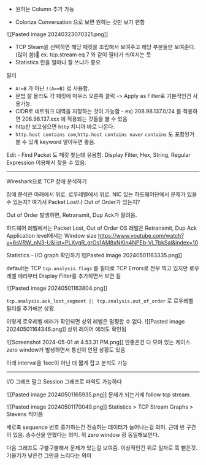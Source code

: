 
- 원하는 Column 추가 가능

- Colorize Conversation 으로 보면 원하는 것만 보기 편함

![[Pasted image 20240323070321.png]]

- TCP Steam을 선택하면 해당 패킷을 조립해서 보여주고 해당 부분들만 보여준다.(많이 씀) ex. tcp.stream eq 7 와 같이 필터가 씌여지는 듯
- Statistics 란을 얼마나 잘 쓰냐가 중요

필터
- `A!=B` 가 아닌 `!(A==B)`  로 사용함. 
- 문법 잘 몰라도 각 패킷에 마우스 오른쪽 클릭 -> Apply as Filter로 기본적인건 사용가능.
- CIDR로 네트워크 대역을 지정하는 것이 가능함 - ex) 208.98.137.0/24  를 적용하면 208.98.137.xxx 에 적용되는 것들을 볼 수 있음
- http만 보고싶으면 `http` 치니까 바로 나온다.
- `http.host contains com`,`http.host contains naver`  `contains` 도 포함된거 볼 수 있게 keyword 알아두면 좋음.

Edit - Find Packet 도 패킷 찾는데 유용함. Display Filter, Hex, String, Regular Expression 이용해서 찾을 수 있음.


----
Wireshark으로 TCP 장애 분석하기

장애 분석은 아래에서 위로. 로우레벨에서 위로.
NIC 있는 하드웨어단에서 문제가 있을 수 있는지?
여기서 Packet Lost나 Out of Order가 있는지?

Out of Order 발생하면, Retransmit, Dup Ack가 딸려옴.

하드웨어 레벨에서는 Packet Lost, Out of Order
OS 레벨은 Retransmit,  Dup Ack
Application level에서는 Window size
 https://www.youtube.com/watch?v=6sVRW_nN3-U&list=PLXvgR_grOs1AM8xNKin4NPEb-VL7bkSal&index=10


Statistics - I/O graph 확인하기
![[Pasted image 20240501163335.png]]

default는 TCP `tcp.analysis.flags` 를 필터로 TCP Errors로 전부 찍고 있지만 로우레벨 에러부터 Display Filter를 추가하면서 보면 됨

![[Pasted image 20240501163804.png]]

`tcp.analysis.ack_lost_segment || tcp.analysis.out_of_order`
로 로우레벨 필터를 추가해본 상황.

이렇게 로우레벨 에러가 확인되면 상위 레벨은 멀쩡할 수 없다.
![[Pasted image 20240501164346.png]]
상위 레이어 에러도 확인됨

![[Screenshot 2024-05-01 at 4.53.31 PM.png]]
안좋은건 다 모여 있는 케이스. zero window가 발생하면서 통신이 안된 상황도 있음


아래 interval을 1sec이 아닌 더 짧게 잡고 분석도 가능

----
I/O 그래프 말고 Session 그래프로 파악도 가능하다

![[Pasted image 20240501165935.png]]
문제가 되는거에 follow tcp stream.

![[Pasted image 20240501170049.png]]
Statistics > TCP Stream Graphs > Stevens  찍어봄

세로축 sequence 번호 증가하는건 전송하는 데이터가 늘어나는걸 의미. 근데 빈 구간이 있음. 송수신을 안했다는 의미. 위 zero window 랑 동일해보인다.

다음 그래프도 구불구불해서 문제가 있는걸 보여줌. 이상적인건 위로 일자로 쭉 뻗은것. 기울기가 낮은건 그만큼 느리다는 의미